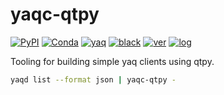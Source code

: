 # yaqc-qtpy

[![PyPI](https://img.shields.io/pypi/v/yaqc-qtpy)](https://pypi.org/project/yaqc-qtpy)
[![Conda](https://img.shields.io/conda/vn/conda-forge/yaqc-qtpy)](https://anaconda.org/conda-forge/yaqc-qtpy)
[![yaq](https://img.shields.io/badge/framework-yaq-orange)](https://yaq.fyi/)
[![black](https://img.shields.io/badge/code--style-black-black)](https://black.readthedocs.io/)
[![ver](https://img.shields.io/badge/calver-YYYY.M.MICRO-blue)](https://calver.org/)
[![log](https://img.shields.io/badge/change-log-informational)](https://gitlab.com/yaq/yaqc-qtpy/-/blob/master/CHANGELOG.md)

Tooling for building simple yaq clients using qtpy.

```bash
yaqd list --format json | yaqc-qtpy -
```